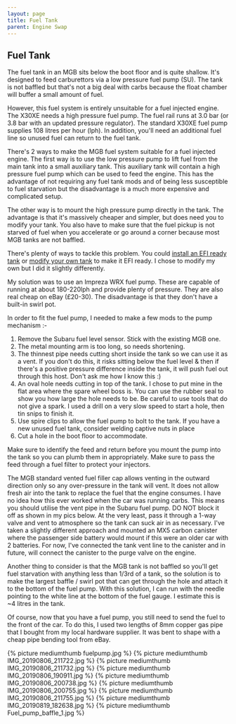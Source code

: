 ```yaml
---
layout: page
title: Fuel Tank
parent: Engine Swap
---
```

## Fuel Tank

The fuel tank in an MGB sits below the boot floor and is quite shallow.
It's designed to feed carburettors via a low pressure fuel pump (SU).
The tank is not baffled but that's not a big deal with carbs because the
float chamber will buffer a small amount of fuel.

However, this fuel system is entirely unsuitable for a fuel injected
engine. The X30XE needs a high pressure fuel pump. The fuel rail runs at
3.0 bar (or 3.8 bar with an updated pressure regulator). The standard
X30XE fuel pump supplies 108 litres per hour (lph). In addition, you'll
need an additional fuel line so unused fuel can return to the fuel tank.

There's 2 ways to make the MGB fuel system suitable for a fuel injected
engine. The first way is to use the low pressure pump to lift fuel from
the main tank into a small auxiliary tank. This auxiliary tank will
contain a high pressure fuel pump which can be used to feed the engine.
This has the advantage of not requiring any fuel tank mods and of being
less susceptible to fuel starvation but the disadvantage is a much more
expensive and complicated setup.

The other way is to mount the high pressure pump directly in the tank.
The advantage is that it's massively cheaper and simpler, but does need
you to modify your tank. You also have to make sure that the fuel pickup
is not starved of fuel when you accelerate or go around a corner because
most MGB tanks are not baffled.

There's plenty of ways to tackle this problem. You could [install an EFI
ready tank][] or [modify your own tank][] to make it EFI ready. I chose
to modify my own but I did it slightly differently.

My solution was to use an Impreza WRX fuel pump. These are capable of
running at about 180-220lph and provide plenty of pressure. They are
also real cheap on eBay (£20-30). The disadvantage is that they don't
have a built-in swirl pot.

In order to fit the fuel pump, I needed to make a few mods to the pump
mechanism :-

1.  Remove the Subaru fuel level sensor. Stick with the existing MGB
    one.
2.  The metal mounting arm is too long, so needs shortening.
3.  The thinnest pipe needs cutting short inside the tank so we can use
    it as a vent. If you don't do this, it risks sitting below the fuel
    level & then if there's a positive pressure difference inside the
    tank, it will push fuel out through this host. Don't ask me how I
    know this :)
4.  An oval hole needs cutting in top of the tank. I chose to put mine
    in the flat area where the spare wheel boss is. You can use the
    rubber seal to show you how large the hole needs to be. Be careful
    to use tools that do not give a spark. I used a drill on a very slow
    speed to start a hole, then tin snips to finish it.
5.  Use spire clips to allow the fuel pump to bolt to the tank. If you
    have a new unused fuel tank, consider welding captive nuts in place
6.  Cut a hole in the boot floor to accommodate.

Make sure to identify the feed and return before you mount the pump into
the tank so you can plumb them in appropriately. Make sure to pass the
feed through a fuel filter to protect your injectors.

The MGB standard vented fuel filler cap allows venting in the outward
direction only so any over-pressure in the tank will vent. It does not
allow fresh air into the tank to replace the fuel that the engine
consumes. I have no idea how this ever worked when the car was running
carbs. This means you should utilise the vent pipe in the Subaru fuel
pump. DO NOT block it off as shown in my pics below. At the very least,
pass it through a 1-way valve and vent to atmosphere so the tank can
suck air in as necessary. I've taken a slightly different approach and
mounted an MX5 carbon canister where the passenger side battery would
mount if this were an older car with 2 batteries. For now, I've
connected the tank vent line to the canister and in future, will connect
the canister to the purge valve on the engine.

Another thing to consider is that the MGB tank is not baffled so you'll
get fuel starvation with anything less than 1/3rd of a tank, so the
solution is to make the largest baffle / swirl pot that can get through
the hole and attach it to the bottom of the fuel pump. With this
solution, I can run with the needle pointing to the white line at the
bottom of the fuel gauge. I estimate this is \~4 litres in the tank.

Of course, now that you have a fuel pump, you still need to send the
fuel to the front of the car. To do this, I used two lengths of 8mm
copper gas pipe that I bought from my local hardware supplier. It was
bent to shape with a cheap pipe bending tool from eBay.

{% picture mediumthumb fuelpump.jpg %}
{% picture mediumthumb IMG_20190806_211722.jpg %}
{% picture mediumthumb IMG_20190806_211732.jpg %}
{% picture mediumthumb IMG_20190806_190911.jpg %}
{% picture mediumthumb IMG_20190806_200738.jpg %}
{% picture mediumthumb IMG_20190806_200755.jpg %}
{% picture mediumthumb IMG_20190806_211755.jpg %}
{% picture mediumthumb IMG_20190819_182638.jpg %}
{% picture mediumthumb Fuel_pump_baffle_1.jpg %}

  [install an EFI ready tank]: http://www.britishv8.org/Articles/Aluminum-EFI-Ready-MGB-Fuel-Tank.htm
  [modify your own tank]: http://www.britishv8.org/Articles/EFI-Fuel-Tank-Mods.htm
